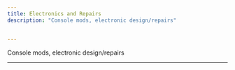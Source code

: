 ```yaml
---
title: Electronics and Repairs
description: "Console mods, electronic design/repairs"


---
```

Console mods, electronic design/repairs

---